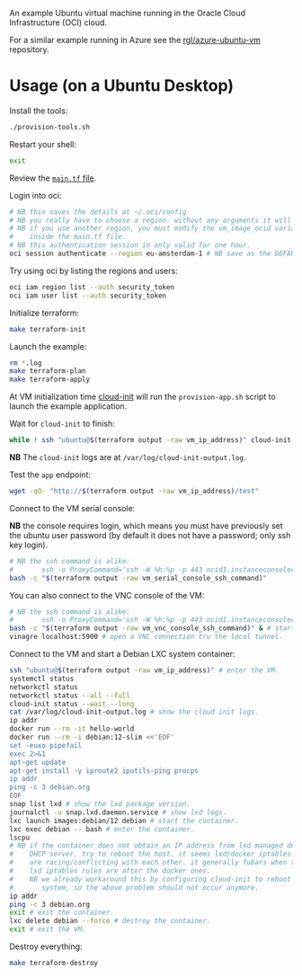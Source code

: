 An example Ubuntu virtual machine running in the Oracle Cloud Infrastructure (OCI) cloud.

For a similar example running in Azure see the [rgl/azure-ubuntu-vm](https://github.com/rgl/azure-ubuntu-vm) repository.

# Usage (on a Ubuntu Desktop)

Install the tools:

```bash
./provision-tools.sh
```

Restart your shell:

```bash
exit
```

Review the [`main.tf` file](main.tf).

Login into oci:

```bash
# NB this saves the details at ~/.oci/config
# NB you really have to choose a region. without any arguments it will ask it.
# NB if you use another region, you must modify the vm_image_ocid variable
#    inside the main.tf file.
# NB this authentication session in only valid for one hour.
oci session authenticate --region eu-amsterdam-1 # NB save as the DEFAULT profile
```

Try using oci by listing the regions and users:

```bash
oci iam region list --auth security_token
oci iam user list --auth security_token
```

Initialize terraform:

```bash
make terraform-init
```

Launch the example:

```bash
rm *.log
make terraform-plan
make terraform-apply
```

At VM initialization time [cloud-init](https://cloudinit.readthedocs.io/en/latest/index.html) will run the `provision-app.sh` script to launch the example application.

Wait for `cloud-init` to finish:

```bash
while ! ssh "ubuntu@$(terraform output -raw vm_ip_address)" cloud-init status --wait --long; do sleep 5; done
```

**NB** The `cloud-init` logs are at `/var/log/cloud-init-output.log`.

Test the `app` endpoint:

```bash
wget -qO- "http://$(terraform output -raw vm_ip_address)/test"
```

Connect to the VM serial console:

**NB** the console requires login, which means you must have previously set the
ubuntu user password (by default it does not have a password; only ssh
key login).

```bash
# NB the ssh command is alike:
#       ssh -o ProxyCommand='ssh -W %h:%p -p 443 ocid1.instanceconsoleconnection.oc1.eu-amsterdam-1.<id1>@instance-console.eu-amsterdam-1.oci.oraclecloud.com' ocid1.instance.oc1.eu-amsterdam-1.<id2>
bash -c "$(terraform output -raw vm_serial_console_ssh_command)"
```

You can also connect to the VNC console of the VM:

```bash
# NB the ssh command is alike:
#       ssh -o ProxyCommand='ssh -W %h:%p -p 443 ocid1.instanceconsoleconnection.oc1.eu-amsterdam-1.<id1>@instance-console.eu-amsterdam-1.oci.oraclecloud.com'-N -L localhost:5900:ocid1.instance.oc1.eu-amsterdam-1.<id2>:5900 ocid1.instance.oc1.eu-amsterdam-1.<id2>
bash -c "$(terraform output -raw vm_vnc_console_ssh_command)" & # start the tunnel in background.
vinagre localhost:5900 # open a VNC connection tru the local tunnel.
```

Connect to the VM and start a Debian LXC system container:

```bash
ssh "ubuntu@$(terraform output -raw vm_ip_address)" # enter the VM.
systemctl status
networkctl status
networkctl status --all --full
cloud-init status --wait --long
cat /var/log/cloud-init-output.log # show the cloud init logs.
ip addr
docker run --rm -it hello-world
docker run --rm -i debian:12-slim <<'EOF'
set -euxo pipefail
exec 2>&1
apt-get update
apt-get install -y iproute2 iputils-ping procps
ip addr
ping -c 3 debian.org
EOF
snap list lxd # show the lxd package version.
journalctl -u snap.lxd.daemon.service # show lxd logs.
lxc launch images:debian/12 debian # start the container.
lxc exec debian -- bash # enter the container.
lscpu
# NB if the container does not obtain an IP address from lxd managed dnsmasq
#    DHCP server, try to reboot the host. it seems lxd/docker iptables rules
#    are racing/conflicting with each other. it generally fubars when the
#    lxd iptables rules are after the docker ones.
#    NB we already workaround this by configuring cloud-init to reboot the
#       system, so the above problem should not occur anymore.
ip addr
ping -c 3 debian.org
exit # exit the container.
lxc delete debian --force # destroy the container.
exit # exit the VM.
```

Destroy everything:

```bash
make terraform-destroy
```
